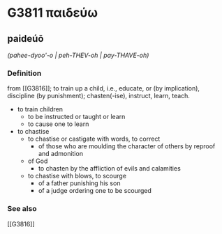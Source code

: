 # G3811 παιδεύω

## paideúō

_(pahee-dyoo'-o | peh-THEV-oh | pay-THAVE-oh)_

### Definition

from [[G3816]]; to train up a child, i.e., educate, or (by implication), discipline (by punishment); chasten(-ise), instruct, learn, teach.

- to train children
  - to be instructed or taught or learn
  - to cause one to learn
- to chastise
  - to chastise or castigate with words, to correct
    - of those who are moulding the character of others by reproof and admonition
  - of God
    - to chasten by the affliction of evils and calamities
  - to chastise with blows, to scourge
    - of a father punishing his son
    - of a judge ordering one to be scourged

### See also

[[G3816]]

